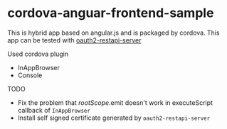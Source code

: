 cordova-anguar-frontend-sample
==============================

This is hybrid app based on angular.js and is packaged by cordova.
This app can be tested with [oauth2-restapi-server](https://github.com/vinebrancho/oauth2-restapi-server)

Used cordova plugin
- InAppBrowser
- Console

TODO
 - Fix the problem that $rootScope.$emit doesn't work in executeScript callback of `InAppBrowser`
 - Install self signed certificate generated by `oauth2-restapi-server`
